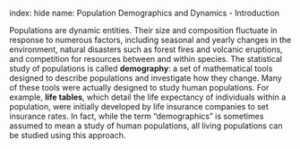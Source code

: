 index: hide
name: Population Demographics and Dynamics - Introduction

Populations are dynamic entities. Their size and composition fluctuate in response to numerous factors, including seasonal and yearly changes in the environment, natural disasters such as forest fires and volcanic eruptions, and competition for resources between and within species. The statistical study of populations is called  **demography**: a set of mathematical tools designed to describe populations and investigate how they change. Many of these tools were actually designed to study human populations. For example,  **life tables**, which detail the life expectancy of individuals within a population, were initially developed by life insurance companies to set insurance rates. In fact, while the term “demographics” is sometimes assumed to mean a study of human populations, all living populations can be studied using this approach.
